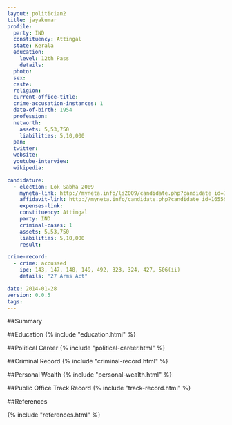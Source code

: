 ```yaml
---
layout: politician2
title: jayakumar
profile: 
  party: IND
  constituency: Attingal
  state: Kerala
  education: 
    level: 12th Pass
    details: 
  photo: 
  sex: 
  caste: 
  religion: 
  current-office-title: 
  crime-accusation-instances: 1
  date-of-birth: 1954
  profession: 
  networth: 
    assets: 5,53,750
    liabilities: 5,10,000
  pan: 
  twitter: 
  website: 
  youtube-interview: 
  wikipedia: 

candidature: 
  - election: Lok Sabha 2009
    myneta-link: http://myneta.info/ls2009/candidate.php?candidate_id=1655
    affidavit-link: http://myneta.info/candidate.php?candidate_id=1655&scan=original
    expenses-link: 
    constituency: Attingal 
    party: IND
    criminal-cases: 1
    assets: 5,53,750
    liabilities: 5,10,000
    result:  

crime-record: 
  - crime: accussed
    ipc: 143, 147, 148, 149, 492, 323, 324, 427, 506(ii)
    details: "27 Arms Act" 

date: 2014-01-28
version: 0.0.5
tags: 
---
```

##Summary


##Education
{% include "education.html" %}


##Political Career
{% include "political-career.html" %}


##Criminal Record
{% include "criminal-record.html" %}


##Personal Wealth
{% include "personal-wealth.html" %}


##Public Office Track Record
{% include "track-record.html" %}


##References


{% include "references.html" %}